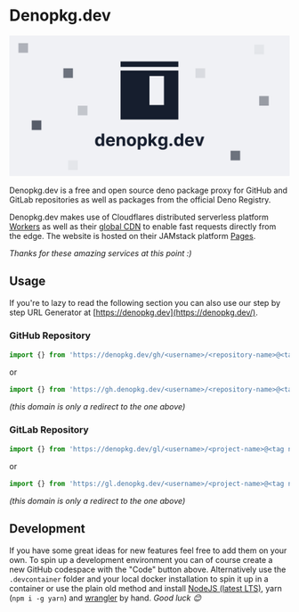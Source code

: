 # Denopkg.dev

![hero image](./hero.png)

Denopkg.dev is a free and open source deno package proxy for GitHub and GitLab
repositories as well as packages from the official Deno Registry.

Denopkg.dev makes use of Cloudflares distributed serverless platform
[Workers](https://workers.cloudflare.com/) as well as their
[global CDN](https://www.cloudflare.com/cdn/) to enable fast requests directly
from the edge. The website is hosted on their JAMstack platform
[Pages](https://pages.cloudflare.com/).

_Thanks for these amazing services at this point :)_

## Usage

If you're to lazy to read the following section you can also use our step by
step URL Generator at [https://denopkg.dev](https://denopkg.dev/).

### GitHub Repository

```ts
import {} from 'https://denopkg.dev/gh/<username>/<repository-name>@<tag name>/path/to/file.ts';
```

or

```ts
import {} from 'https://gh.denopkg.dev/<username>/<repository-name>@<tag name>/path/to/file.ts';
```

_(this domain is only a redirect to the one above)_

### GitLab Repository

```ts
import {} from 'https://denopkg.dev/gl/<username>/<project-name>@<tag name>/path/to/file.ts';
```

or

```ts
import {} from 'https://gl.denopkg.dev/<username>/<project-name>@<tag name>/path/to/file.ts';
```

_(this domain is only a redirect to the one above)_

## Development

If you have some great ideas for new features feel free to add them on your own.
To spin up a development environment you can of course create a new GitHub
codespace with the "Code" button above. Alternatively use the `.devcontainer`
folder and your local docker installation to spin it up in a container or use
the plain old method and install [NodeJS (latest LTS)](https://nodejs.org/en/),
yarn (`npm i -g yarn`) and
[wrangler](https://developers.cloudflare.com/workers/#installing-the-workers-cli)
by hand. _Good luck 😊_
